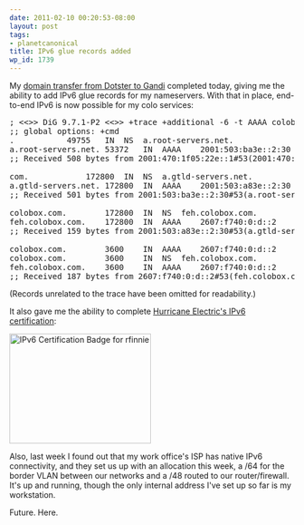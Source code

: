 ```yaml
---
date: 2011-02-10 00:20:53-08:00
layout: post
tags:
- planetcanonical
title: IPv6 glue records added
wp_id: 1739
---
```

My [domain transfer from Dotster to Gandi](https://www.finnie.org/2011/02/03/ipv6-in-the-finnie/) completed today, giving me the ability to add IPv6 glue records for my nameservers. With that in place, end-to-end IPv6 is now possible for my colo services:

<pre>; &lt;&lt;>> DiG 9.7.1-P2 &lt;&lt;>> +trace +additional -6 -t AAAA colobox.com @2001:470:1f05:22e::1
;; global options: +cmd
.			49755	IN	NS	a.root-servers.net.
a.root-servers.net.	53372	IN	AAAA	2001:503:ba3e::2:30
;; Received 508 bytes from 2001:470:1f05:22e::1#53(2001:470:1f05:22e::1) in 2 ms

com.			172800	IN	NS	a.gtld-servers.net.
a.gtld-servers.net.	172800	IN	AAAA	2001:503:a83e::2:30
;; Received 501 bytes from 2001:503:ba3e::2:30#53(a.root-servers.net) in 49 ms

colobox.com.		172800	IN	NS	feh.colobox.com.
feh.colobox.com.	172800	IN	AAAA	2607:f740:0:d::2
;; Received 159 bytes from 2001:503:a83e::2:30#53(a.gtld-servers.net) in 54 ms

colobox.com.		3600	IN	AAAA	2607:f740:0:d::2
colobox.com.		3600	IN	NS	feh.colobox.com.
feh.colobox.com.	3600	IN	AAAA	2607:f740:0:d::2
;; Received 187 bytes from 2607:f740:0:d::2#53(feh.colobox.com) in 66 ms</pre>

(Records unrelated to the trace have been omitted for readability.)

It also gave me the ability to complete [Hurricane Electric's IPv6 certification](https://ipv6.he.net/certification/scoresheet.php?pass_name=rfinnie):

<a href="https://ipv6.he.net/certification/scoresheet.php?pass_name=rfinnie" target="_blank"><img src="https://ipv6.he.net/certification/create_badge.php?pass_name=rfinnie&badge=2" width=250 height=194 border=0 alt="IPv6 Certification Badge for rfinnie"></img></a>

Also, last week I found out that my work office's ISP has native IPv6 connectivity, and they set us up with an allocation this week, a /64 for the border VLAN between our networks and a /48 routed to our router/firewall. It's up and running, though the only internal address I've set up so far is my workstation.

Future. Here.
